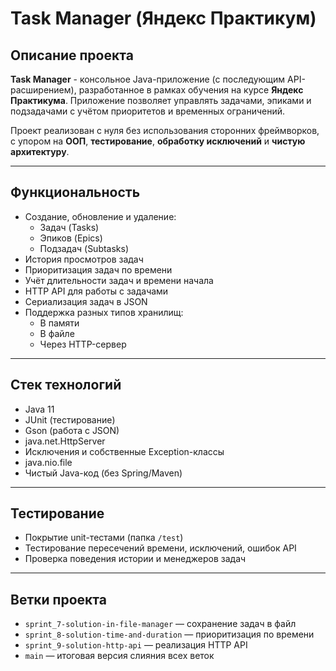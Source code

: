 # Task Manager (Яндекс Практикум)

## Описание проекта

**Task Manager** - консольное Java-приложение (с последующим API-расширением), разработанное в рамках обучения на курсе **Яндекс Практикума**. Приложение позволяет управлять задачами, эпиками и подзадачами с учётом приоритетов и временных ограничений.

Проект реализован с нуля без использования сторонних фреймворков, с упором на **ООП**, **тестирование**, **обработку исключений** и **чистую архитектуру**.

---

## Функциональность

- Создание, обновление и удаление:
  - Задач (Tasks)
  - Эпиков (Epics)
  - Подзадач (Subtasks)
- История просмотров задач
- Приоритизация задач по времени
- Учёт длительности задач и времени начала
- HTTP API для работы с задачами
- Сериализация задач в JSON
- Поддержка разных типов хранилищ:
  - В памяти
  - В файле
  - Через HTTP-сервер

---

## Стек технологий

- Java 11
- JUnit (тестирование)
- Gson (работа с JSON)
- java.net.HttpServer
- Исключения и собственные Exception-классы
- java.nio.file
- Чистый Java-код (без Spring/Maven)

---

## Тестирование

- Покрытие unit-тестами (папка `/test`)
- Тестирование пересечений времени, исключений, ошибок API
- Проверка поведения истории и менеджеров задач

---

## Ветки проекта

- `sprint_7-solution-in-file-manager` — сохранение задач в файл
- `sprint_8-solution-time-and-duration` — приоритизация по времени
- `sprint_9-solution-http-api` — реализация HTTP API
- `main` — итоговая версия слияния всех веток

